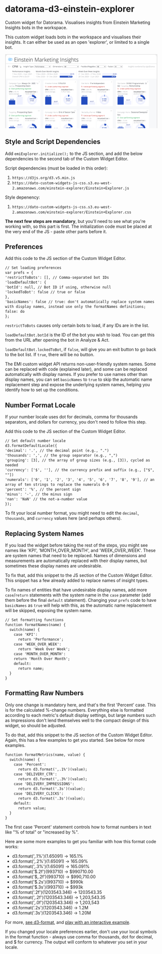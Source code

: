 # datorama-d3-einstein-explorer
Custom widget for Datorama. Visualises insights from Einstein Marketing Insights bots in the workspace.

This custom widget loads bots in the workspace and visualises their insights. It can either be used as an open 'explorer', or limited to a single bot.

![Preview image](image.png)

## Style and Script Dependencies
Add `emiExplorer.initialize();` to the JS section, and add the below dependencies to the second tab of the Custom Widget Editor.

Script dependencies (must be loaded in this order):
1. `https://d3js.org/d3.v5.min.js`
2. `https://dato-custom-widgets-js-css.s3.eu-west-2.amazonaws.com/einstein-explorer/Einstein+Explorer.js`

Style depenency:
1. `https://dato-custom-widgets-js-css.s3.eu-west-2.amazonaws.com/einstein-explorer/Einstein+Explorer.css`

**The next few steps are mandatory**, but you'll need to see what you're working with, so this part is first. The initialization code must be placed at the very end of the JS - paste other parts before it.

## Preferences
Add this code to the JS section of the Custom Widget Editor.
```
// Set loading preferences
var prefs = {
'restrictToBots': [], // Comma-separated bot IDs
'loadDefaultBot': {
'botId': null, // Bot ID if using, otherwise null
'lockedToBot': false // true or false
},
'basicNames': false // true: don't automatically replace system names with display names, instead use only the formatNames definitions; false: do
};
```

`restrictToBots` causes only certain bots to load, if any IDs are in the list.

`loadDefaultBot.botId` is the ID of the bot you wish to load. You can get this from the URL after opening the bot in Analyze & Act.

`loadDefaultBot.lockedToBot`, if `false`, will give you an exit button to go back to the bot list. If `true`, there will be no button.

The EMI custom widget API returns non-user-friendly system names. Some can be replaced with code (explained later), and some can be replaced automatically with display names. If you prefer to use names other than display names, you can set `basicNames` to `true` to skip the automatic name replacement step and expose the underlying system names, helping you identify how to set up the conditions.

## Number Format Locale
If your number locale uses dot for decimals, comma for thousands separators, and dollars for currency, you don't need to follow this step.

Add this code to the JS section of the Custom Widget Editor.
```
// Set default number locale
d3.formatDefaultLocale({
'decimal': '.', // the decimal point (e.g., ".")
'thousands': ',', // the group separator (e.g., ",")
'grouping': [3], // the array of group sizes (e.g., [3]), cycled as needed
'currency': ['$', ''], // the currency prefix and suffix (e.g., ["$", ""])
'numerals': ['0', '1', '2', '3', '4', '5', '6', '7', '8', '9'], // an array of ten strings to replace the numerals 0-9
'percent': '%', // the percent sign
'minus': '-', // the minus sign
'nan': 'NaN' // the not-a-number value
});
```

To fit your local number format, you might need to edit the `decimal`, `thousands`, and `currency` values here (and perhaps others).

## Replacing System Names
If you load the widget before taking the rest of the steps, you might see names like 'KPI', 'MONTH_OVER_MONTH', and 'WEEK_OVER_WEEK'. These are system names that need to be replaced. Names of dimensions and measurements are automatically replaced with their display names, but sometimes these display names are undesirable.

To fix that, add this snippet to the JS section of the Custom Widget Editor. This snippet has a few already added to replace names of insight types.

To fix names of entities that have undesirable display names, add more `case`/`return` statements with the system name in the `case` parameter (add them before the final `default` statement). Changing your `prefs` code to have `basicNames` as `true` will help with this, as the automatic name replacement will be skipped, exposing the system name.
```
// Set formatting functions
function formatNames(name) {
  switch(name) {
    case 'KPI':
      return 'Performance';
    case 'WEEK_OVER_WEEK':
      return 'Week Over Week';
    case 'MONTH_OVER_MONTH':
    return 'Month Over Month';
    default:
      return name;
  }
}
```

## Formatting Raw Numbers
Only one change is mandatory here, and that's the first 'Percent' case. This is for the calculated %-change numbers. Everything else is formatted according to each metric's default display settings, but large numbers such as Impressions don't lend themselves well to the compact design of this widget, so should be adjusted.

To do that, add this snippet to the JS section of the Custom Widget Editor. Again, this has a few examples to get you started. See below for more examples.
```
function formatMetrics(name, value) {
  switch(name) {
    case 'Percent':
      return d3.format(',.1%')(value);
    case 'DELIVERY_CTR':
      return d3.format(',.3%')(value);
    case 'DELIVERY_IMPRESSIONS':
      return d3.format('.3s')(value);
    case 'DELIVERY_CLICKS':
      return d3.format('.3s')(value);
    default:
      return value;
  }
}
```

The first case 'Percent' statement controls how to format numbers in text like "% of total" or "increased by %".

Here are some more examples to get you familiar with how this format code works:

* d3.format(',.1%')(1.65091) -> 165.1%
* d3.format(',.2%')(1.65091) -> 165.09%
* d3.format(',.3%')(1.65091) -> 165.091%
* d3.format('$.2f')(993710) -> $990710.00
* d3.format('$,.2f')(993710) -> $990,710.00
* d3.format('$.2s')(993710) -> $990k
* d3.format('$.3s')(993710) -> $993k
* d3.format('.2f')(1203543.346) -> 1203543.35
* d3.format(',.2f')(1203543.346) -> 1,203,543.35
* d3.format(',.0f')(1203543.346) -> 1,203,543
* d3.format('.2s')(1203543.346) -> 1.2M
* d3.format('.3s')(1203543.346) -> 1.20M

For more, [see d3-format](https://github.com/d3/d3-format#d3-format), and [play with an interactive example](http://bl.ocks.org/zanarmstrong/05c1e95bf7aa16c4768e).

If you changed your locale preferences earlier, don't use your local symbols in the format function - always use comma for thousands, dot for decimal, and $ for currency. The output will conform to whatever you set in your locale.

